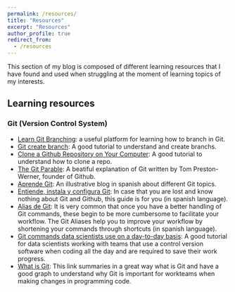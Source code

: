 ```yaml
---
permalink: /resources/
title: "Resources"
excerpt: "Resources"
author_profile: true
redirect_from: 
  - /resources
---
```


This section of my blog is composed of different learning resources that I have found and used when struggling at the moment of learning topics of my interests.

## Learning resources
 
### Git (Version Control System)
 - [Learn Git Branching](https://learngitbranching.js.org/?locale=es_AR): a useful platform for learning how to branch in Git.
 - [Git create branch](https://www.datree.io/resources/git-create-branch): A good tutorial to understand and create branchs.
 - [Clone a Github Repository on Your Computer](https://www.jcchouinard.com/clone-github-repository-on-windows/): A good tutorial to understand how to clone a repo. 
 - [The Git Parable](https://tom.preston-werner.com/2009/05/19/the-git-parable.html): A beatiful explanation of Git written by Tom Preston-Werner, founder of Github. 
 - [Aprende Git](https://aprendegit.com/): An illustrative blog in spanish about different Git topics.
 - [Entiende, instala y configura Git](https://desarrolloweb.com/articulos/entiende-instala-configura-git.html): In case that you are lost and know nothing about Git and Github, this guide is for you (in spanish language).  
 - [Alias de Git](https://git-scm.com/book/es/v2/Fundamentos-de-Git-Alias-de-Git): It is very common that once you have a better handling of Git commands, these begin to be more cumbersome to facilitate your workflow. The Git Aliases help you to improve your workflow by shortening your commands through shortcuts (in spanish language).
 - [Git commands data scientists use on a day-to-day basis](https://towardsdatascience.com/git-commands-data-scientists-use-on-a-day-to-day-basis-40d588cd63f7): A good tutorial for data scientists working with teams that use a control version software when coding all the day and are required to save their work progress.
 - [What is Git](https://backlog.com/git-tutorial/what-is-git/): This link summaries in a great way what is Git and have a good graph to understand why Git is important for workteams when making changes in programming code.